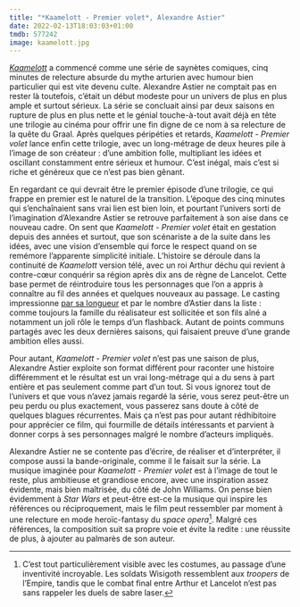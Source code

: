 ```yaml
---
title: "*Kaamelott - Premier volet*, Alexandre Astier"
date: 2022-02-13T18:03:03+01:00
tmdb: 577242 
image: kaamelott.jpg
---
```


[*Kaamelott*](https://voiretmanger.fr/kaamelott-astier/) a commencé comme une série de saynètes comiques, cinq minutes de relecture absurde du mythe arturien avec humour bien particulier qui est vite devenu culte. Alexandre Astier ne comptait pas en rester là toutefois, c’était un début modeste pour un univers de plus en plus ample et surtout sérieux. La série se concluait ainsi par deux saisons en rupture de plus en plus nette et le génial touche-à-tout avait déjà en tête une trilogie au cinéma pour offrir une fin digne de ce nom à sa relecture de la quête du Graal. Après quelques péripéties et retards, *Kaamelott - Premier volet* lance enfin cette trilogie, avec un long-métrage de deux heures pile à l’image de son créateur : d’une ambition folle, multipliant les idées et oscillant constamment entre sérieux et humour. C’est inégal, mais c’est si riche et généreux que ce n’est pas bien gênant.

En regardant ce qui devrait être le premier épisode d’une trilogie, ce qui frappe en premier est le naturel de la transition. L’époque des cinq minutes qui s’enchaînaient sans vrai lien est bien loin, et pourtant l’univers sorti de l’imagination d’Alexandre Astier se retrouve parfaitement à son aise dans ce nouveau cadre. On sent que *Kaamelott - Premier volet* était en gestation depuis des années et surtout, que son scénariste a de la suite dans les idées, avec une vision d’ensemble qui force le respect quand on se remémore l’apparente simplicité initiale. L’histoire se déroule dans la continuité de *Kaamelott* version télé, avec un roi Arthur déchu qui revient à contre-cœur conquérir sa région après dix ans de règne de Lancelot. Cette base permet de réintroduire tous les personnages que l’on a appris à connaître au fil des années et quelques nouveaux au passage. Le casting impressionne [par sa longueur](https://fr.wikipedia.org/wiki/Kaamelott_:_Premier_Volet#Distribution) et par le nombre d’Astier dans la liste : comme toujours la famille du réalisateur est sollicitée et son fils aîné a notamment un joli rôle le temps d’un flashback. Autant de points communs partagés avec les deux dernières saisons, qui faisaient preuve d’une grande ambition elles aussi.

Pour autant, *Kaamelott - Premier volet* n’est pas une saison de plus, Alexandre Astier exploite son format différent pour raconter une histoire différemment et le résultat est un vrai long-métrage qui a du sens à part entière et pas seulement comme part d’un tout. Si vous ignorez tout de l’univers et que vous n’avez jamais regardé la série, vous serez peut-être un peu perdu ou plus exactement, vous passerez sans doute à côté de quelques blagues récurrentes. Mais ça n’est pas pour autant rédhibitoire pour apprécier ce film, qui fourmille de détails intéressants et parvient à donner corps à ses personnages malgré le nombre d’acteurs impliqués. 

Alexandre Astier ne se contente pas d’écrire, de réaliser et d’interpréter, il compose aussi la bande-originale, comme il le faisait sur la série. La musique imaginée pour *Kaamelott - Premier volet* est à l’image de tout le reste, plus ambitieuse et grandiose encore, avec une inspiration assez évidente, mais bien maîtrisée, du côté de John Williams. On pense bien évidemment à *Star Wars* et peut-être est-ce la musique qui inspire les références ou réciproquement, mais le film peut ressembler par moment à une relecture en mode heroïc-fantasy du *space opera*[^1]. Malgré ces références, la composition suit sa propre voie et évite la redite : une réussite de plus, à ajouter au palmarès de son auteur. 


[^1]: C’est tout particulièrement visible avec les costumes, au passage d’une inventivité incroyable. Les soldats Wisigoth ressemblent aux *troopers* de l’Empire, tandis que le combat final entre Arthur et Lancelot n’est pas sans rappeler les duels de sabre laser.
